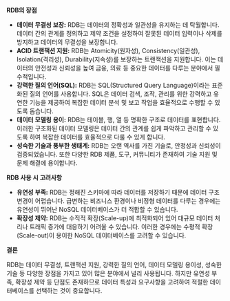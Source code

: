 **RDB의 장점**

- **데이터 무결성 보장:** RDB는 데이터의 정확성과 일관성을 유지하는 데 탁월합니다. 데이터 간의 관계를 정의하고 제약 조건을 설정하여 잘못된 데이터 입력이나 삭제를 방지하고 데이터의 무결성을 보장합니다.
- **ACID 트랜잭션 지원:** RDB는 Atomicity(원자성), Consistency(일관성), Isolation(격리성), Durability(지속성)를 보장하는 트랜잭션을 지원합니다. 이는 데이터의 안전성과 신뢰성을 높여 금융, 의료 등 중요한 데이터를 다루는 분야에서 필수적입니다.
- **강력한 질의 언어(SQL):** RDB는 SQL(Structured Query Language)이라는 표준화된 질의 언어를 사용합니다. SQL은 데이터 검색, 조작, 관리를 위한 강력하고 유연한 기능을 제공하여 복잡한 데이터 분석 및 보고 작업을 효율적으로 수행할 수 있도록 돕습니다.
- **데이터 모델링 용이:** RDB는 테이블, 행, 열 등 명확한 구조로 데이터를 표현합니다. 이러한 구조화된 데이터 모델링은 데이터 간의 관계를 쉽게 파악하고 관리할 수 있도록 하여 복잡한 데이터를 효율적으로 다룰 수 있게 합니다.
- **성숙한 기술과 풍부한 생태계:** RDB는 오랜 역사를 가진 기술로, 안정성과 신뢰성이 검증되었습니다. 또한 다양한 RDB 제품, 도구, 커뮤니티가 존재하여 기술 지원 및 문제 해결에 용이합니다.

**RDB 사용 시 고려사항**

- **유연성 부족:** RDB는 정해진 스키마에 따라 데이터를 저장하기 때문에 데이터 구조 변경이 어렵습니다. 급변하는 비즈니스 환경이나 비정형 데이터를 다루는 경우에는 유연성이 뛰어난 NoSQL 데이터베이스가 더 적합할 수 있습니다.
- **확장성 제약:** RDB는 수직적 확장(Scale-up)에 최적화되어 있어 대규모 데이터 처리나 트래픽 증가에 대응하기 어려울 수 있습니다. 이러한 경우에는 수평적 확장(Scale-out)이 용이한 NoSQL 데이터베이스를 고려할 수 있습니다.

**결론**

RDB는 데이터 무결성, 트랜잭션 지원, 강력한 질의 언어, 데이터 모델링 용이성, 성숙한 기술 등 다양한 장점을 가지고 있어 많은 분야에서 널리 사용됩니다. 하지만 유연성 부족, 확장성 제약 등 단점도 존재하므로 데이터 특성과 요구사항을 고려하여 적절한 데이터베이스를 선택하는 것이 중요합니다.